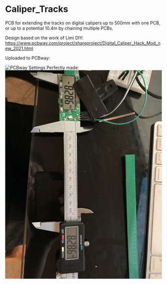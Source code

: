 # Caliper_Tracks
PCB for extending the tracks on digital calipers up to 500mm with one PCB, or up to a potential 10.4m by chaining multiple PCBs.


Design based on the work of Limi DIY:
  https://www.pcbway.com/project/shareproject/Digital_Caliper_Hack_Mod_new_2021.html
  
Uploaded to PCBway: 
  
  <img width="948" alt="PCBway Settings" src="https://user-images.githubusercontent.com/14310267/162711058-86543b25-9418-48c6-891e-c23187d46e3a.png">
Perfectly made:  
  <img width="948" alt="Manufactured PCB" src="https://github.com/SimonLane/Caliper_Tracks/blob/main/IMG_4775.JPG">
  

